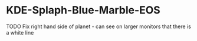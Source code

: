 # KDE-Splaph-Blue-Marble-EOS
TODO
Fix right hand side of planet - can see on larger monitors that there is a white line
